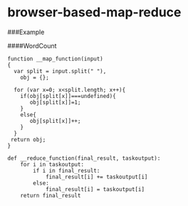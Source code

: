 # browser-based-map-reduce

###Example

####WordCount

~~~~{.javascript}
function __map_function(input)
{
  var split = input.split(" "),
    obj = {};

  for (var x=0; x<split.length; x++){
    if(obj[split[x]]===undefined){
       obj[split[x]]=1;
    }
    else{
       obj[split[x]]++;
    }
  }
 return obj;
}
~~~~
~~~~{.python}
def __reduce_function(final_result, taskoutput):
    for i in taskoutput:
        if i in final_result:
            final_result[i] += taskoutput[i]
        else:
            final_result[i] = taskoutput[i]
    return final_result
~~~~

